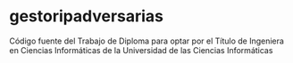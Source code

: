 # gestoripadversarias
Código fuente del Trabajo de Diploma para optar por el Título de Ingeniera en Ciencias Informáticas de la Universidad de las Ciencias Informáticas
